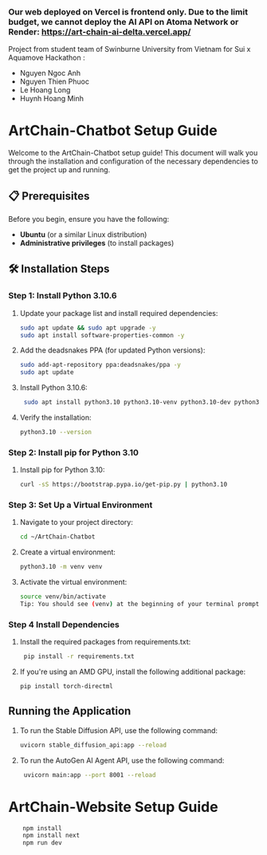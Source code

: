 ### Our web deployed on Vercel is frontend only. Due to the limit budget, we cannot deploy the AI API on Atoma Network or Render: https://art-chain-ai-delta.vercel.app/

Project from student team of Swinburne University from Vietnam for Sui x Aquamove Hackathon :
- Nguyen Ngoc Anh
- Nguyen Thien Phuoc
- Le Hoang Long
- Huynh Hoang Minh

# ArtChain-Chatbot Setup Guide

Welcome to the ArtChain-Chatbot setup guide! This document will walk you through the installation and configuration of the necessary dependencies to get the project up and running.

## 📋 Prerequisites

Before you begin, ensure you have the following:

- **Ubuntu** (or a similar Linux distribution)
- **Administrative privileges** (to install packages)

## 🛠 Installation Steps

### Step 1: Install Python 3.10.6

1. Update your package list and install required dependencies:

   ```bash
   sudo apt update && sudo apt upgrade -y
   sudo apt install software-properties-common -y

2. Add the deadsnakes PPA (for updated Python versions):

    ```bash
    sudo add-apt-repository ppa:deadsnakes/ppa -y
    sudo apt update

3. Install Python 3.10.6:
   ```bash
    sudo apt install python3.10 python3.10-venv python3.10-dev python3.10-distutils -y

4. Verify the installation:

   ```bash
   python3.10 --version

### Step 2: Install pip for Python 3.10

1. Install pip for Python 3.10:

   ```bash
   curl -sS https://bootstrap.pypa.io/get-pip.py | python3.10

### Step 3: Set Up a Virtual Environment

1. Navigate to your project directory:
   
   ```bash
   cd ~/ArtChain-Chatbot

2. Create a virtual environment:

   ```bash
   python3.10 -m venv venv

3. Activate the virtual environment:

   ```bash
   source venv/bin/activate
   Tip: You should see (venv) at the beginning of your terminal prompt, indicating the virtual environment is active.
### Step 4 Install Dependencies
1. Install the required packages from requirements.txt:
   
   ```bash
    pip install -r requirements.txt
2. If you're using an AMD GPU, install the following additional package:

   ```bash
   pip install torch-directml

## Running the Application
1. To run the Stable Diffusion API, use the following command:

    ```bash
    uvicorn stable_diffusion_api:app --reload

2. To run the AutoGen AI Agent API, use the following command:

   ```bash
    uvicorn main:app --port 8001 --reload

# ArtChain-Website Setup Guide

```bash
    npm install
    npm install next
    npm run dev
